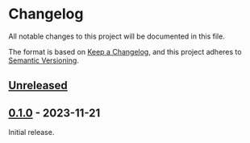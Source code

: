 # Changelog

All notable changes to this project will be documented in this file.

The format is based on [Keep a Changelog](https://keepachangelog.com/en/1.0.0/),
and this project adheres to [Semantic Versioning](https://semver.org/spec/v2.0.0.html).

## [Unreleased]

## [0.1.0] - 2023-11-21

Initial release.

[unreleased]: https://github.com/THUASTA/EDCHost/compare/v0.1.0...HEAD
[0.1.0]: https://github.com/THUASTA/EDCHost/releases/tag/v0.1.0
